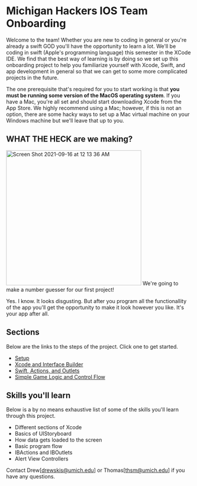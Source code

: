 # Michigan Hackers IOS Team Onboarding
Welcome to the team! Whether you are new to coding in general or you're already a swift GOD you'll have the opportunity to learn a lot. We'll be coding in swift (Apple's programming language) this semester in the XCode IDE. We find that the best way of learning is by doing so we set up this onboarding project to help you familiarize yourself with Xcode, Swift, and app development in general so that we can get to some more complicated projects in the future.

The one prerequisite that's required for you to start working is that __you must be running some version of the MacOS operating system__. If you have a Mac, you're all set and should start downloading Xcode from the App Store. We highly recommend using a Mac; however, if this is not an option, there are some hacky ways to set up a Mac virtual machine on your Windows machine but we'll leave that up to you.


## WHAT THE HECK are we making?
<img width="365" alt="Screen Shot 2021-09-16 at 12 13 36 AM" src="https://user-images.githubusercontent.com/54146662/133548301-3b52ad5d-4a93-4ca4-a74c-e17cae9e35f0.png">
We're going to make a number guesser for our first project! 

Yes. I know. It looks disgusting. But after you program all the functionallity of the app you'll get the opportunity to make it look however you like. It's your app after all.

## Sections
Below are the links to the steps of the project. Click one to get started.
- [Setup](https://github.com/schefferac2020/MHack_IOS_Onboarding/blob/main/Setup.md)
- [Xcode and Interface Builder](https://github.com/schefferac2020/MHack_IOS_Onboarding/blob/main/Xcode%26IB.md)
- [Swift, Actions, and Outlets](https://github.com/schefferac2020/MHack_IOS_Onboarding/blob/main/SwiftBasics.md)
- [Simple Game Logic and Control Flow](https://github.com/schefferac2020/MHack_IOS_Onboarding/blob/main/GameLogic.md)

## Skills you'll learn
Below is a by no means exhaustive list of some of the skills you'll learn through this project.
  - Different sections of Xcode
  - Basics of UIStoryboard
  - How data gets loaded to the screen
  - Basic program flow
  - IBActions and IBOutlets
  - Alert View Controllers

Contact Drew[drewskis@umich.edu] or Thomas[thsm@umich.edu] if you have any questions.
